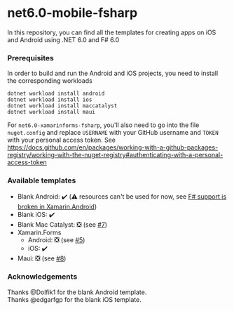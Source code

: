 # net6.0-mobile-fsharp

In this repository, you can find all the templates for creating apps on iOS and Android using .NET 6.0 and F# 6.0

### Prerequisites
In order to build and run the Android and iOS projects, you need to install the corresponding workloads
```
dotnet workload install android
dotnet workload install ios
dotnet workload install maccatalyst
dotnet workload install maui
```

For `net6.0-xamarinforms-fsharp`, you'll also need to go into the file `nuget.config` and replace `USERNAME` with your GitHub username and `TOKEN` with your personal access token.
See https://docs.github.com/en/packages/working-with-a-github-packages-registry/working-with-the-nuget-registry#authenticating-with-a-personal-access-token

### Available templates
- Blank Android: ✔️ (⚠️ resources can't be used for now, see [F# support is broken in Xamarin.Android](https://github.com/dotnet/fsharp/issues/12640))
- Blank iOS: ✔️
- Blank Mac Catalyst: ❎ (see [#7](https://github.com/fabulousfx/net6.0-mobile-fsharp/issues/7))
- Xamarin.Forms
  - Android: ❎ (see [#5](https://github.com/fabulousfx/net6.0-mobile-fsharp/issues/5))
  - iOS: ✔️
- Maui: ❎ (see [#8](https://github.com/fabulousfx/net6.0-mobile-fsharp/issues/8))

### Acknowledgements

Thanks @Dolfik1 for the blank Android template.  
Thanks @edgarfgp for the blank iOS template.
